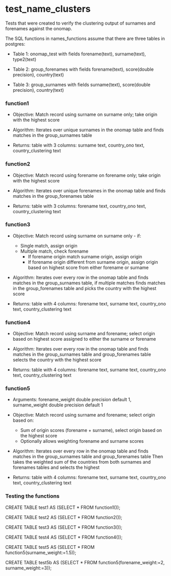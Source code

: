 # test_name_clusters

Tests that were created to verify the clustering output of surnames and forenames against the onomap.

The SQL functions in names_functions assume that there are three tables in postgres:

 - Table 1: onomap_test with fields forename(text), surname(text), type2(text)

 - Table 2: group_forenames with fields forename(text), score(double precision), country(text)

 - Table 3: group_surnames with fields surname(text), score(double precision), country(text)

### function1

 - Objective: Match record using surname on surname only; take origin with the highest score

 - Algorithm: Iterates over unique surnames in the onomap table and finds matches in the group_surnames table

 - Returns: table with 3 columns: surname text, country_ono text, country_clustering text

### function2

 - Objective: Match record using forename on forename only; take origin with the highest score

 - Algorithm: Iterates over unique forenames in the onomap table and finds matches in the group_forenames table

 - Returns: table with 3 columns: forename text, country_ono text, country_clustering text

### function3

 - Objective: Match record using surname on surname only - if:
    - Single match, assign origin
    - Multiple match, check forename
       - If forename origin match surname origin, assign origin
       - If forename origin different from surname origin, assign origin based on highest score from either forename or surname
 
 - Algorithm: Iterates over every row in the onomap table and finds matches in the group_surnames table, if multiple matches finds matches in the group_forenames table and picks the country with the highest score

 - Returns: table with 4 columns: forename text, surname text, country_ono text, country_clustering text

### function4

 - Objective: Match record using surname and forename; select origin based on highest score assigned to either the surname or forename

 - Algorithm: Iterates over every row in the onomap table and finds matches in the group_surnames table and group_forenames table selects the country with the highest score

 - Returns: table with 4 columns: forename text, surname text, country_ono text, country_clustering text

### function5

 - Arguments: forename_weight double precision default 1, surname_weight double precision default 1

 - Objective: Match record using surname and forename; select origin based on:
   - Sum of origin scores (forename + surname), select origin based on the highest score
   - Optionally allows weighting forename and surname scores

 - Algorithm: Iterates over every row in the onomap table and finds matches in the group_surnames table and group_forenames table
   Then takes the weighted sum of the countries from both surnames and forenames tables and selects the highest

 - Returns: table with 4 columns: forename text, surname text, country_ono text, country_clustering text


### Testing the functions

CREATE TABLE test1 AS (SELECT * FROM function1());

CREATE TABLE test2 AS (SELECT * FROM function2());

CREATE TABLE test3 AS (SELECT * FROM function3());

CREATE TABLE test4 AS (SELECT * FROM function4());

CREATE TABLE test5 AS (SELECT * FROM function5(surname_weight:=1.5));

CREATE TABLE test5b AS (SELECT * FROM function5(forename_weight:=2, surname_weight:=3));
